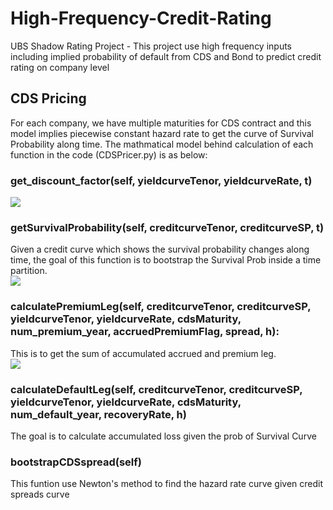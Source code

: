 # High-Frequency-Credit-Rating

UBS Shadow Rating Project - This project use high frequency inputs including implied probability of default from CDS and Bond to predict credit rating on company level

## CDS Pricing
For each company, we have multiple maturities for CDS contract and this model implies piecewise constant hazard rate to get the curve of Survival Probability along time. The mathmatical model behind calculation of each function in the code (CDSPricer.py) is as below:

### get_discount_factor(self, yieldcurveTenor, yieldcurveRate, t)
<img src="https://render.githubusercontent.com/render/math?math=Discount Factor = e^{-rt}">

### getSurvivalProbability(self, creditcurveTenor, creditcurveSP, t)
Given a credit curve which shows the survival probability changes along time, the goal of this function is to bootstrap the Survival Prob inside a time partition.<br/>
<img src="https://render.githubusercontent.com/render/math?math=ProbSurvival_{T} = ProbSurvival_{t}*e^{-hazard*(T-t)}">

### calculatePremiumLeg(self, creditcurveTenor, creditcurveSP, yieldcurveTenor, yieldcurveRate, cdsMaturity, num_premium_year, accruedPremiumFlag, spread, h):
This is to get the sum of accumulated accrued and premium leg. <br/>
<img src="https://render.githubusercontent.com/render/math?math=Premium = spread * (annuity %2B accruedPremium)">

### calculateDefaultLeg(self, creditcurveTenor, creditcurveSP, yieldcurveTenor, yieldcurveRate, cdsMaturity, num_default_year, recoveryRate, h)
The goal is to calculate accumulated loss given the prob of Survival Curve

### bootstrapCDSspread(self)
This funtion use Newton's method to find the hazard rate curve given credit spreads curve
